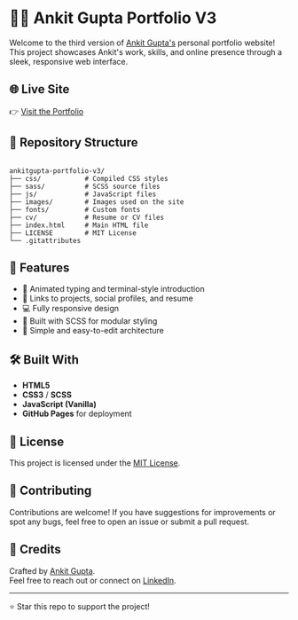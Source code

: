 
# 🧑‍💻 Ankit Gupta Portfolio V3

Welcome to the third version of [Ankit Gupta's](https://ankitgupta.com.np/) personal portfolio website! This project showcases Ankit's work, skills, and online presence through a sleek, responsive web interface.


## 🌐 Live Site

👉 [Visit the Portfolio](https://hyperdargo.github.io/ankitgupta-portfolio-v3/)

## 📂 Repository Structure

```

ankitgupta-portfolio-v3/
├── css/           # Compiled CSS styles
├── sass/          # SCSS source files
├── js/            # JavaScript files
├── images/        # Images used on the site
├── fonts/         # Custom fonts
├── cv/            # Resume or CV files
├── index.html     # Main HTML file
├── LICENSE        # MIT License
└── .gitattributes

```

## 🚀 Features

- 📜 Animated typing and terminal-style introduction
- 🔗 Links to projects, social profiles, and resume
- 💻 Fully responsive design
- 🎨 Built with SCSS for modular styling
- 🧠 Simple and easy-to-edit architecture

## 🛠️ Built With

- **HTML5**
- **CSS3** / **SCSS**
- **JavaScript (Vanilla)**
- **GitHub Pages** for deployment

## 📜 License

This project is licensed under the [MIT License](LICENSE).

## 🙌 Contributing

Contributions are welcome! If you have suggestions for improvements or spot any bugs, feel free to open an issue or submit a pull request.

## 🧠 Credits

Crafted by [Ankit Gupta](https://ankitgupta.com.np/).  
Feel free to reach out or connect on [LinkedIn](https://linkedin.com/in/ankitguptadargo).

---

⭐ Star this repo to support the project!

